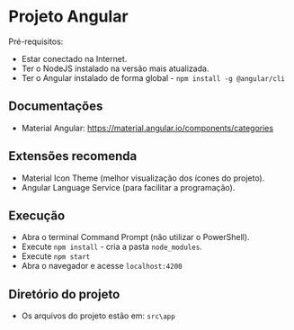 # Projeto Angular
Pré-requisitos:
 - Estar conectado na Internet.
 - Ter o NodeJS instalado na versão mais atualizada.
 - Ter o Angular instalado de forma global - `npm install -g @angular/cli`

## Documentações
 - Material Angular: https://material.angular.io/components/categories 

## Extensões recomenda
 - Material Icon Theme (melhor visualização dos ícones do projeto).
 - Angular Language Service (para facilitar a programação).


## Execução
 - Abra o terminal Command Prompt (não utilizar o PowerShell).
 - Execute `npm install` - cria a pasta `node_modules`.
 - Execute `npm start`
  - Abra o navegador e acesse `localhost:4200`

## Diretório do projeto
 - Os arquivos do projeto estão em: `src\app`

